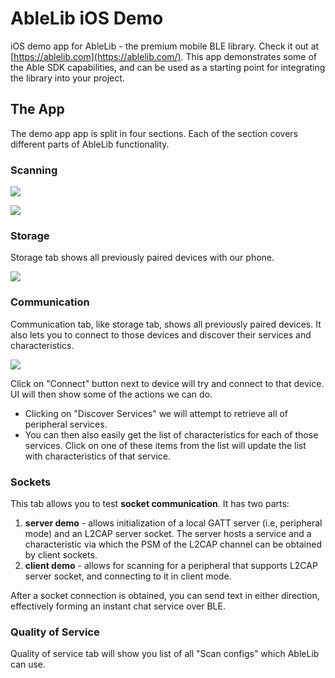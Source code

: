 
# AbleLib iOS Demo

iOS demo app for AbleLib - the premium mobile BLE library. Check it out at [https://ablelib.com](https://ablelib.com/).
This app demonstrates some of the Able SDK capabilities, and can be used as a starting point for integrating the library into your project.

## The App
The demo app app is split in four sections. Each of the section covers different parts of AbleLib functionality. 
### Scanning
![](/screenshots/start_scanning.png?raw=true)

![](/screenshots/scan_results.png?raw=true)


### Storage
Storage tab shows all previously paired devices with our phone. 

![](/screenshots/storage.png)

### Communication
Communication tab, like storage tab, shows all previously paired devices. It also lets you to connect to those devices and discover their services and characteristics.

![](/screenshots/connect.png?raw=true)

Click on "Connect" button next to device will try and connect to that device.  UI will then show some of the actions we can do. 
* Clicking on "Discover Services" we will attempt to retrieve all of peripheral services. 
* You can then also easily get the list of characteristics for each of those services. Click on one of these items from the list will update the list with characteristics of that service.

### Sockets

This tab allows you to test **socket communication**. It has two parts:

1. **server demo** - allows initialization of a local GATT server (i.e, peripheral mode) and an L2CAP server socket. The server hosts a service and a characteristic via which the PSM of the L2CAP channel can be obtained by client sockets.
1. **client demo** - allows for scanning for a peripheral that supports L2CAP server socket, and connecting to it in client mode.

After a socket connection is obtained, you can send text in either direction, effectively forming an instant chat service over BLE.

### Quality of Service
Quality of service tab will show you list of all "Scan configs" which AbleLib can use. 
